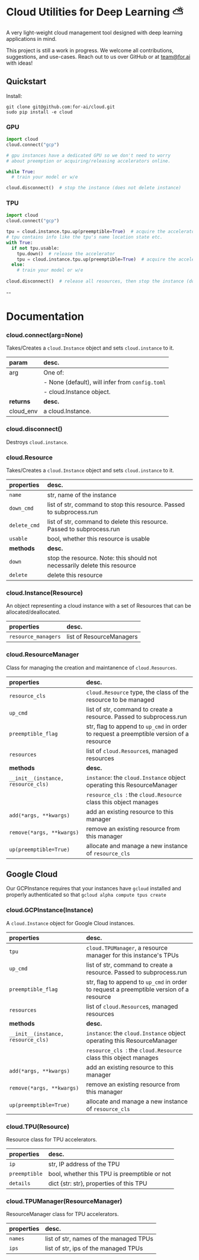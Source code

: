 # Cloud Utilities for Deep Learning ⛅️

A very light-weight cloud management tool designed with deep learning applications in mind.

This project is still a work in progress. We welcome all contributions, suggestions, and use-cases. Reach out to us over GitHub or at team@for.ai with ideas!

## Quickstart

Install:

```
git clone git@github.com:for-ai/cloud.git
sudo pip install -e cloud
```

### GPU
```python
import cloud
cloud.connect("gcp")

# gpu instances have a dedicated GPU so we don't need to worry
# about preemption or acquiring/releasing accelerators online.

while True:
  # train your model or w/e

cloud.disconnect()  # stop the instance (does not delete instance)
```

### TPU
```python
import cloud
cloud.connect("gcp")

tpu = cloud.instance.tpu.up(preemptible=True)  # acquire the accelerator
# tpu contains info like the tpu's name location state etc.
with True:
  if not tpu.usable:
    tpu.down()  # release the accelerator
    tpu = cloud.instance.tpu.up(preemptible=True)  # acquire the accelerator
  else:
    # train your model or w/e
    
cloud.disconnect()  # release all resources, then stop the instance (does not delete instance)
```

--

# Documentation

### cloud.connect(arg=None)
Takes/Creates a `cloud.Instance` object and sets `cloud.instance` to it. 

| param | desc. |
| :------- | :------- |
| arg | One of: |
|     | - None (default), will infer from `config.toml` |
|     | - cloud.Instance object. |
| **returns** | **desc.** |
| cloud_env | a cloud.Instance.  |

### cloud.disconnect()
Destroys `cloud.instance`.


### cloud.Resource
Takes/Creates a `cloud.Instance` object and sets `cloud.instance` to it. 

| properties | desc. |
| :------- | :------- |
| `name` | str, name of the instance |
| `down_cmd ` | list of str, command to stop this resource. Passed to subprocess.run |
| `delete_cmd ` | list of str, command to delete this resource. Passed to subprocess.run |
| `usable ` | bool, whether this resource is usable |
| **methods** | **desc.** |
| `down` | stop the resource. Note: this should not necessarily delete this resource |
| `delete` | delete this resource |

### cloud.Instance(Resource)

An object representing a cloud instance with a set of Resources that can be allocated/deallocated.

| properties | desc. |
| :------- | :------- |
| `resource_managers` | list of ResourceManagers |

### cloud.ResourceManager

Class for managing the creation and maintanence of `cloud.Resources`.

| properties | desc. |
| :------- | :------- |
| `resource_cls ` | `cloud.Resource` type, the class of the resource to be managed |
| `up_cmd ` | list of str, command to create a resource. Passed to subprocess.run |
| `preemptible_flag ` | str, flag to append to `up_cmd` in order to request a preemptible version of a resource |
| `resources ` | list of `cloud.Resource`s, managed resources |
| **methods** | **desc.** |
| `__init__(instance, resource_cls)` | `instance`: the `cloud.Instance` object operating this ResourceManager  |
|  | `resource_cls `: the `cloud.Resource` class this object manages |
| `add(*args, **kwargs)` | add an existing resource to this manager |
| `remove(*args, **kwargs)` | remove an existing resource from this manager |
| `up(preemptible=True)` | allocate and manage a new instance of `resource_cls ` |

## Google Cloud

Our GCPInstance requires that your instances have `gcloud` installed and properly authenticated so that `gcloud alpha compute tpus create`

### cloud.GCPInstance(Instance)

A `cloud.Instance` object for Google Cloud instances.

| properties | desc. |
| :------- | :------- |
| `tpu ` | `cloud.TPUManager`, a resource manager for this instance's TPUs |
| `up_cmd ` | list of str, command to create a resource. Passed to subprocess.run |
| `preemptible_flag ` | str, flag to append to `up_cmd` in order to request a preemptible version of a resource |
| `resources ` | list of `cloud.Resource`s, managed resources |
| **methods** | **desc.** |
| `__init__(instance, resource_cls)` | `instance`: the `cloud.Instance` object operating this ResourceManager  |
|  | `resource_cls `: the `cloud.Resource` class this object manages |
| `add(*args, **kwargs)` | add an existing resource to this manager |
| `remove(*args, **kwargs)` | remove an existing resource from this manager |
| `up(preemptible=True)` | allocate and manage a new instance of `resource_cls ` |


### cloud.TPU(Resource)

Resource class for TPU accelerators.

| properties | desc. |
| :------- | :------- |
| `ip` | str, IP address of the TPU |
| `preemptible` | bool, whether this TPU is preemptible or not |
| `details` | dict {str: str}, properties of this TPU |

### cloud.TPUManager(ResourceManager)

ResourceManager class for TPU accelerators.

| properties | desc. |
| :------- | :------- |
| `names` | list of str, names of the managed TPUs |
| `ips` | list of str, ips of the managed TPUs |

